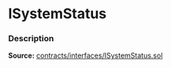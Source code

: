 # ISystemStatus

### Description <a href="description" id="description"></a>

**Source:** [contracts/interfaces/ISystemStatus.sol](https://github.com/perifinance/peri-finance/blob/master/contracts/interfaces/ISystemStatus.sol)
